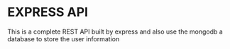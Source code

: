 # EXPRESS API
This is a complete REST API built by express and also use the mongodb a database to store the user information
